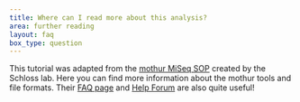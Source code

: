 ```yaml
---
title: Where can I read more about this analysis?
area: further reading
layout: faq
box_type: question
---
```


This tutorial was adapted from the [mothur MiSeq SOP](https://mothur.org/wiki/miseq_sop/) created by the Schloss lab. Here you can find more information about the mothur tools and file formats. Their [FAQ page](https://mothur.org/wiki/frequently_asked_questions/) and [Help Forum](https://forum.mothur.org/) are also quite useful!
